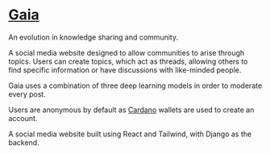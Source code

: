 # [Gaia](http://gaiasocial.net)

An evolution in knowledge sharing and community.

A social media website designed to allow communities to arise through topics.
Users can create topics, which act as threads, allowing others to find specific information or have discussions with like-minded people.

Gaia uses a combination of three deep learning models in order to moderate every post.

Users are anonymous by default as [Cardano](https://cardano.org) wallets are used to create an account. 

A social media website built using React and Tailwind, with Django as the backend. 
